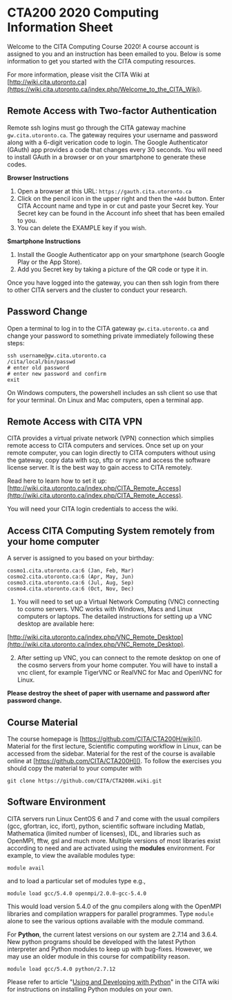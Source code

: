 # CTA200 2020 Computing Information Sheet

Welcome to the CITA Computing Course 2020! A course account is assigned to you and an instruction has been emailed to you. Below is some information to get you started with the CITA computing resources.

For more information, please visit the CITA Wiki at [http://wiki.cita.utoronto.ca](https://wiki.cita.utoronto.ca/index.php/Welcome_to_the_CITA_Wiki).

## Remote Access with Two-factor Authentication
Remote ssh logins must go through the CITA gateway machine `gw.cita.utoronto.ca`. The gateway
requires your username and password along with a 6-digit verication code to login. The Google Authenticator (GAuth) app provides a code that changes every 30 seconds. You will need to install GAuth in a
browser or on your smartphone to generate these codes.

**Browser Instructions**
1. Open a browser at this URL: `https://gauth.cita.utoronto.ca`
2. Click on the pencil icon in the upper right and then the `+Add` button. Enter CITA Account name and type in or cut and paste your Secret key. Your Secret key can be found in the Account info sheet that has been emailed to you.
3. You can delete the EXAMPLE key if you wish.

**Smartphone Instructions**
1. Install the Google Authenticator app on your smartphone (search Google Play or the App Store).
2. Add you Secret key by taking a picture of the QR code or type it in.

Once you have logged into the gateway, you can then ssh login from there to other CITA servers and the cluster to conduct your research.


## Password Change
Open a terminal to log in to the CITA gateway `gw.cita.utoronto.ca` and change your password to something private immediately following these steps:

```
ssh username@gw.cita.utoronto.ca
/cita/local/bin/passwd
# enter old password
# enter new password and confirm
exit
```
On Windows computers, the powershell includes an ssh client so use that for your terminal. On Linux and Mac computers, open a terminal app.

## Remote Access with CITA VPN
CITA provides a virtual private network (VPN) connection which simplies remote access to CITA computers and services. Once set up on your remote computer, you can login directly to CITA computers without using the gateway, copy data with scp, sftp or rsync and access the software license server. It is the best way to gain access to CITA remotely.

Read here to learn how to set it up: [http://wiki.cita.utoronto.ca/index.php/CITA_Remote_Access](http://wiki.cita.utoronto.ca/index.php/CITA_Remote_Access).

You will need your CITA login credentials to access the wiki.

## Access CITA Computing System remotely from your home computer

A server is assigned to you based on your birthday:
```
cosmo1.cita.utoronto.ca:6 (Jan, Feb, Mar)
cosmo2.cita.utoronto.ca:6 (Apr, May, Jun)
cosmo3.cita.utoronto.ca:6 (Jul, Aug, Sep)
cosmo4.cita.utoronto.ca:6 (Oct, Nov, Dec)
```
1. You will need to set up a Virtual Network Computing (VNC) connecting to cosmo servers. VNC works with Windows, Macs and Linux computers or laptops. The detailed instructions for setting up a VNC desktop are available here:

[http://wiki.cita.utoronto.ca/index.php/VNC_Remote_Desktop](http://wiki.cita.utoronto.ca/index.php/VNC_Remote_Desktop).


2. After setting up VNC, you can connect to the remote desktop on one of the cosmo servers from your home computer. You will have to install a vnc client, for example TigerVNC or RealVNC for Mac and OpenVNC for Linux.


**Please destroy the sheet of paper with username and password after password change.**

## Course Material

The course homepage is [https://github.com/CITA/CTA200H/wiki]().  
Material for the first lecture, Scientific computing workflow in Linux, can be accessed from the sidebar. Material for the rest of the course is available online at [https://github.com/CITA/CTA200H](). To follow the exercises you should copy the material to your computer with

`git clone https://github.com/CITA/CTA200H.wiki.git`

## Software Environment

CITA servers run Linux CentOS 6 and 7 and come with the usual compilers (gcc, gfortran, icc, ifort), python, scientific software including Matlab, Mathematica (limited number of licenses), IDL, and libraries such as OpenMPI, fftw, gsl and much more. Multiple versions of most libraries exist according to need and are activated using the **modules** environment. For example, to view the available modules type:

`module avail`

and to load a particular set of modules type e.g.,

`module load gcc/5.4.0 openmpi/2.0.0-gcc-5.4.0`

This would load version 5.4.0 of the gnu compilers along with the OpenMPI libraries and compilation wrappers for parallel programmes. Type `module` alone to see the various options available with the module command.

For **Python**, the current latest versions on our system are 2.7.14 and 3.6.4. New python programs should be developed with the latest Python interpreter and Python modules to keep up with bug-fixes. However, we may use an older module in this course for compatibility reason.

`module load gcc/5.4.0 python/2.7.12`

Please refer to article "[Using and Developing with Python](https://wiki.cita.utoronto.ca/index.php/Using_and_Developing_with_Python)" in the CITA wiki for instructions on installing Python modules on your own.